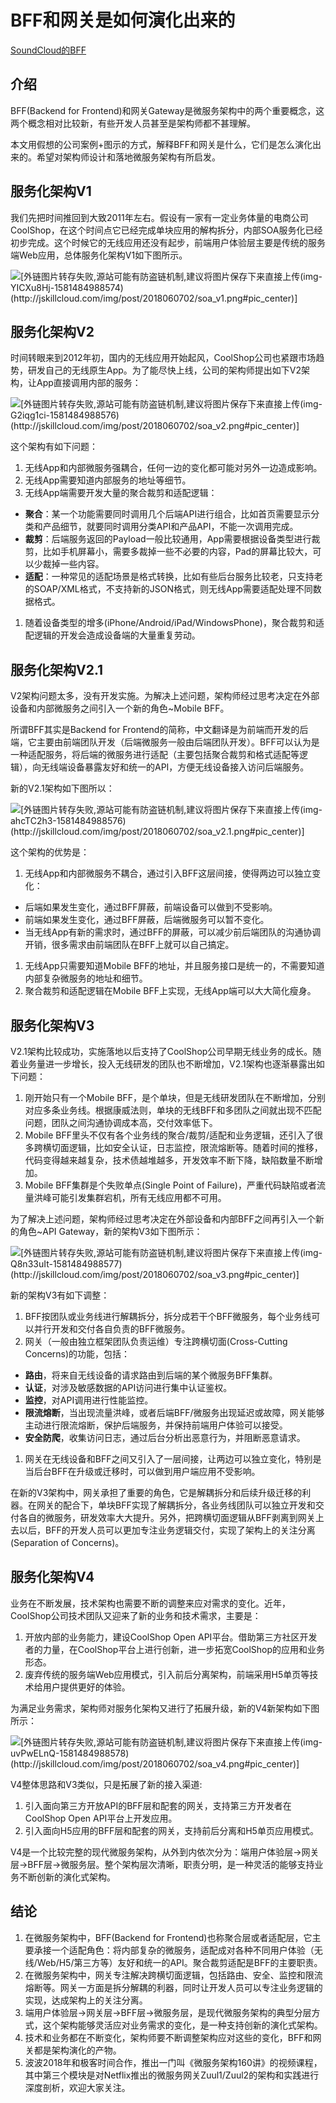 # BFF和网关是如何演化出来的

[SoundCloud的BFF](https://www.thoughtworks.com/insights/blog/bff-soundcloud)

<a name="t0"></a><a id="_0"></a>介绍
----------------------------------

BFF(Backend for Frontend)和网关Gateway是微服务架构中的两个重要概念，这两个概念相对比较新，有些开发人员甚至是架构师都不甚理解。

本文用假想的公司案例+图示的方式，解释BFF和网关是什么，它们是怎么演化出来的。希望对架构师设计和落地微服务架构有所启发。

<a name="t1"></a><a id="V1_6"></a>服务化架构V1
-----------------------------------------

我们先把时间推回到大致2011年左右。假设有一家有一定业务体量的电商公司CoolShop，在这个时间点它已经完成单块应用的解构拆分，内部SOA服务化已经初步完成。这个时候它的无线应用还没有起步，前端用户体验层主要是传统的服务端Web应用，总体服务化架构V1如下图所示。

![[外链图片转存失败,源站可能有防盗链机制,建议将图片保存下来直接上传(img-YICXu8Hj-1581484988574)(http://jskillcloud.com/img/post/2018060702/soa_v1.png#pic_center)]](https://img-blog.csdnimg.cn/20200212132401611.png?x-oss-process=image/watermark,type_ZmFuZ3poZW5naGVpdGk,shadow_10,text_aHR0cHM6Ly9ibG9nLmNzZG4ubmV0L3lhbmc3NTEwOA==,size_16,color_FFFFFF,t_70)

<a name="t2"></a><a id="V2_12"></a>服务化架构V2
------------------------------------------

时间转眼来到2012年初，国内的无线应用开始起风，CoolShop公司也紧跟市场趋势，研发自己的无线原生App。为了能尽快上线，公司的架构师提出如下V2架构，让App直接调用内部的服务：

![[外链图片转存失败,源站可能有防盗链机制,建议将图片保存下来直接上传(img-G2iqg1ci-1581484988576)(http://jskillcloud.com/img/post/2018060702/soa_v2.png#pic_center)]](https://img-blog.csdnimg.cn/20200212132416955.png?x-oss-process=image/watermark,type_ZmFuZ3poZW5naGVpdGk,shadow_10,text_aHR0cHM6Ly9ibG9nLmNzZG4ubmV0L3lhbmc3NTEwOA==,size_16,color_FFFFFF,t_70)

这个架构有如下问题：

1.  无线App和内部微服务强耦合，任何一边的变化都可能对另外一边造成影响。
2.  无线App需要知道内部服务的地址等细节。
3.  无线App端需要开发大量的聚合裁剪和适配逻辑：

-   **聚合**：某一个功能需要同时调用几个后端API进行组合，比如首页需要显示分类和产品细节，就要同时调用分类API和产品API，不能一次调用完成。
-   **裁剪**：后端服务返回的Payload一般比较通用，App需要根据设备类型进行裁剪，比如手机屏幕小，需要多裁掉一些不必要的内容，Pad的屏幕比较大，可以少裁掉一些内容。
-   **适配**：一种常见的适配场景是格式转换，比如有些后台服务比较老，只支持老的SOAP/XML格式，不支持新的JSON格式，则无线App需要适配处理不同数据格式。

1.  随着设备类型的增多(iPhone/Android/iPad/WindowsPhone)，聚合裁剪和适配逻辑的开发会造成设备端的大量重复劳动。

<a name="t3"></a><a id="V21_27"></a>服务化架构V2.1
---------------------------------------------

V2架构问题太多，没有开发实施。为解决上述问题，架构师经过思考决定在外部设备和内部微服务之间引入一个新的角色~Mobile BFF。

所谓BFF其实是Backend for Frontend的简称，中文翻译是为前端而开发的后端，它主要由前端团队开发（后端微服务一般由后端团队开发）。BFF可以认为是一种适配服务，将后端的微服务进行适配（主要包括聚合裁剪和格式适配等逻辑），向无线端设备暴露友好和统一的API，方便无线设备接入访问后端服务。

新的V2.1架构如下图所以：

![[外链图片转存失败,源站可能有防盗链机制,建议将图片保存下来直接上传(img-ahcTC2h3-1581484988576)(http://jskillcloud.com/img/post/2018060702/soa_v2.1.png#pic_center)]](https://img-blog.csdnimg.cn/20200212132428639.png?x-oss-process=image/watermark,type_ZmFuZ3poZW5naGVpdGk,shadow_10,text_aHR0cHM6Ly9ibG9nLmNzZG4ubmV0L3lhbmc3NTEwOA==,size_16,color_FFFFFF,t_70)

这个架构的优势是：

1.  无线App和内部微服务不耦合，通过引入BFF这层间接，使得两边可以独立变化：

-   后端如果发生变化，通过BFF屏蔽，前端设备可以做到不受影响。
-   前端如果发生变化，通过BFF屏蔽，后端微服务可以暂不变化。
-   当无线App有新的需求时，通过BFF的屏蔽，可以减少前后端团队的沟通协调开销，很多需求由前端团队在BFF上就可以自己搞定。

1.  无线App只需要知道Mobile BFF的地址，并且服务接口是统一的，不需要知道内部复杂微服务的地址和细节。
2.  聚合裁剪和适配逻辑在Mobile BFF上实现，无线App端可以大大简化瘦身。

<a name="t4"></a><a id="V3_46"></a>服务化架构V3
------------------------------------------

V2.1架构比较成功，实施落地以后支持了CoolShop公司早期无线业务的成长。随着业务量进一步增长，投入无线研发的团队也不断增加，V2.1架构也逐渐暴露出如下问题：

1.  刚开始只有一个Mobile BFF，是个单块，但是无线研发团队在不断增加，分别对应多条业务线。根据康威法则，单块的无线BFF和多团队之间就出现不匹配问题，团队之间沟通协调成本高，交付效率低下。
2.  Mobile BFF里头不仅有各个业务线的聚合/裁剪/适配和业务逻辑，还引入了很多跨横切面逻辑，比如安全认证，日志监控，限流熔断等。随着时间的推移，代码变得越来越复杂，技术债越堆越多，开发效率不断下降，缺陷数量不断增加。
3.  Mobile BFF集群是个失败单点(Single Point of Failure)，严重代码缺陷或者流量洪峰可能引发集群宕机，所有无线应用都不可用。

为了解决上述问题，架构师经过思考决定在外部设备和内部BFF之间再引入一个新的角色~API Gateway，新的架构V3如下图所示：

![[外链图片转存失败,源站可能有防盗链机制,建议将图片保存下来直接上传(img-Q8n33uIt-1581484988577)(http://jskillcloud.com/img/post/2018060702/soa_v3.png#pic_center)]](https://img-blog.csdnimg.cn/20200212132439255.png?x-oss-process=image/watermark,type_ZmFuZ3poZW5naGVpdGk,shadow_10,text_aHR0cHM6Ly9ibG9nLmNzZG4ubmV0L3lhbmc3NTEwOA==,size_16,color_FFFFFF,t_70)

新的架构V3有如下调整：

1.  BFF按团队或业务线进行解耦拆分，拆分成若干个BFF微服务，每个业务线可以并行开发和交付各自负责的BFF微服务。
2.  网关（一般由独立框架团队负责运维）专注跨横切面(Cross-Cutting Concerns)的功能，包括：

-   **路由**，将来自无线设备的请求路由到后端的某个微服务BFF集群。
-   **认证**，对涉及敏感数据的API访问进行集中认证鉴权。
-   **监控**，对API调用进行性能监控。
-   **限流熔断**，当出现流量洪峰，或者后端BFF/微服务出现延迟或故障，网关能够主动进行限流熔断，保护后端服务，并保持前端用户体验可以接受。
-   **安全防爬**，收集访问日志，通过后台分析出恶意行为，并阻断恶意请求。

1.  网关在无线设备和BFF之间又引入了一层间接，让两边可以独立变化，特别是当后台BFF在升级或迁移时，可以做到用户端应用不受影响。

在新的V3架构中，网关承担了重要的角色，它是解耦拆分和后续升级迁移的利器。在网关的配合下，单块BFF实现了解耦拆分，各业务线团队可以独立开发和交付各自的微服务，研发效率大大提升。另外，把跨横切面逻辑从BFF剥离到网关上去以后，BFF的开发人员可以更加专注业务逻辑交付，实现了架构上的关注分离(Separation of Concerns)。

<a name="t5"></a><a id="V4_71"></a>服务化架构V4
------------------------------------------

业务在不断发展，技术架构也需要不断的调整来应对需求的变化。近年，CoolShop公司技术团队又迎来了新的业务和技术需求，主要是：

1.  开放内部的业务能力，建设CoolShop Open API平台。借助第三方社区开发者的力量，在CoolShop平台上进行创新，进一步拓宽CoolShop的应用和业务形态。
2.  废弃传统的服务端Web应用模式，引入前后分离架构，前端采用H5单页等技术给用户提供更好的体验。

为满足业务需求，架构师对服务化架构又进行了拓展升级，新的V4新架构如下图所示：

![[外链图片转存失败,源站可能有防盗链机制,建议将图片保存下来直接上传(img-uvPwELnQ-1581484988578)(http://jskillcloud.com/img/post/2018060702/soa_v4.png#pic_center)]](https://img-blog.csdnimg.cn/20200212132449627.png?x-oss-process=image/watermark,type_ZmFuZ3poZW5naGVpdGk,shadow_10,text_aHR0cHM6Ly9ibG9nLmNzZG4ubmV0L3lhbmc3NTEwOA==,size_16,color_FFFFFF,t_70)

V4整体思路和V3类似，只是拓展了新的接入渠道:

1.  引入面向第三方开放API的BFF层和配套的网关，支持第三方开发者在CoolShop Open API平台上开发应用。
2.  引入面向H5应用的BFF层和配套的网关，支持前后分离和H5单页应用模式。

V4是一个比较完整的现代微服务架构，从外到内依次分为：端用户体验层->网关层->BFF层->微服务层。整个架构层次清晰，职责分明，是一种灵活的能够支持业务不断创新的演化式架构。

<a name="t6"></a><a id="_89"></a>结论
-----------------------------------

1.  在微服务架构中，BFF(Backend for Frontend)也称聚合层或者适配层，它主要承接一个适配角色：将内部复杂的微服务，适配成对各种不同用户体验（无线/Web/H5/第三方等）友好和统一的API。聚合裁剪适配是BFF的主要职责。
2.  在微服务架构中，网关专注解决跨横切面逻辑，包括路由、安全、监控和限流熔断等。网关一方面是拆分解耦的利器，同时让开发人员可以专注业务逻辑的实现，达成架构上的关注分离。
3.  端用户体验层->网关层->BFF层->微服务层，是现代微服务架构的典型分层方式，这个架构能够灵活应对业务需求的变化，是一种支持创新的演化式架构。
4.  技术和业务都在不断变化，架构师要不断调整架构应对这些的变化，BFF和网关都是架构演化的产物。
5.  波波2018年和极客时间合作，推出一门叫《微服务架构160讲》的视频课程，其中第三个模块是对Netflix推出的微服务网关Zuul1/Zuul2的架构和实践进行深度剖析，欢迎大家关注。